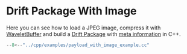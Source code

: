 # Drift Package With Image

Here you can see how to load a JPEG image, compress it
with [WaveletBuffer](https://github.com/panda-official/WaveletBuffer) and build a [Drift Package](../api/common.md) with
[meta information](../api/meta.md) in C++.

```cpp title="cpp/examples/payload_with_image_example.cc"
--8<--"../cpp/examples/payload_with_image_example.cc"
```
